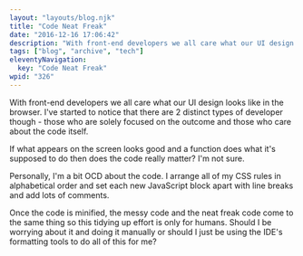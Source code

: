 ```yaml
---
layout: "layouts/blog.njk"
title: "Code Neat Freak"
date: "2016-12-16 17:06:42"
description: "With front-end developers we all care what our UI design looks like in the browser"
tags: ["blog", "archive", "tech"]
eleventyNavigation:
  key: "Code Neat Freak"
wpid: "326"
---
```


With front-end developers we all care what our UI design looks like in the browser. I've started to notice that there are 2 distinct types of developer though - those who are solely focused on the outcome and those who care about the code itself.

If what appears on the screen looks good and a function does what it's supposed to do then does the code really matter? I'm not sure.

Personally, I'm a bit OCD about the code. I arrange all of my CSS rules in alphabetical order and set each new JavaScript block apart with line breaks and add lots of comments.

Once the code is minified, the messy code and the neat freak code come to the same thing so this tidying up effort is only for humans. Should I be worrying about it and doing it manually or should I just be using the IDE's formatting tools to do all of this for me?
